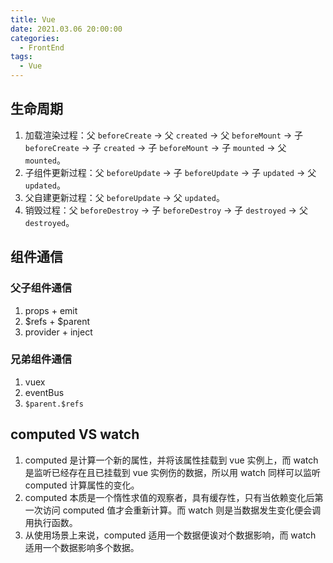 ```yaml
---
title: Vue
date: 2021.03.06 20:00:00
categories:
  - FrontEnd
tags:
  - Vue
---
```


## 生命周期

1. 加载渲染过程：父 `beforeCreate` -> 父 `created` -> 父 `beforeMount`  -> 子 `beforeCreate` -> 子 `created` -> 子 `beforeMount` -> 子 `mounted` -> 父 `mounted`。
2. 子组件更新过程：父 `beforeUpdate` -> 子 `beforeUpdate` -> 子 `updated` -> 父 `updated`。
3. 父自建更新过程：父 `beforeUpdate` -> 父 `updated`。
4. 销毁过程：父 `beforeDestroy` -> 子 `beforeDestroy` -> 子 `destroyed` -> 父 `destroyed`。

## 组件通信

### 父子组件通信

1. props + emit
2. $refs + $parent
3. provider + inject

### 兄弟组件通信

1. vuex
2. eventBus
3. `$parent.$refs`

## computed VS watch

1. computed 是计算一个新的属性，并将该属性挂载到 vue 实例上，而 watch 是监听已经存在且已挂载到 vue 实例伤的数据，所以用 watch 同样可以监听 computed 计算属性的变化。
2. computed 本质是一个惰性求值的观察者，具有缓存性，只有当依赖变化后第一次访问 computed 值才会重新计算。而 watch 则是当数据发生变化便会调用执行函数。
3. 从使用场景上来说，computed 适用一个数据便诶对个数据影响，而 watch 适用一个数据影响多个数据。

